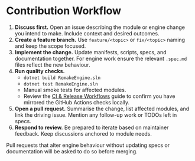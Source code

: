 # Contribution Workflow

1. **Discuss first.** Open an issue describing the module or engine change you intend to make. Include context and desired outcomes.
2. **Create a feature branch.** Use `feature/<topic>` or `fix/<topic>` naming and keep the scope focused.
3. **Implement the change.** Update manifests, scripts, specs, and documentation together. For engine work ensure the relevant `.spec.md` files reflect the new behaviour.
4. **Run quality checks.**
   - `dotnet build RemakeEngine.sln`
   - `dotnet test RemakeEngine.sln`
   - Manual smoke tests for affected modules.
   - Review the [CI & Release Workflows](ci_workflows.md) guide to confirm you have mirrored the GitHub Actions checks locally.
5. **Open a pull request.** Summarise the change, list affected modules, and link the driving issue. Mention any follow-up work or TODOs left in specs.
6. **Respond to review.** Be prepared to iterate based on maintainer feedback. Keep discussions anchored to module needs.

Pull requests that alter engine behaviour without updating specs or documentation will be asked to do so before merging.
